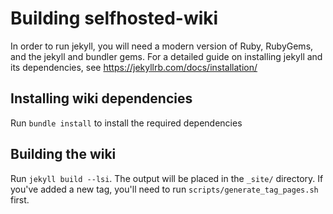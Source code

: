 # Building selfhosted-wiki
In order to run jekyll, you will need a modern version of Ruby, RubyGems, and the jekyll and bundler gems. For a detailed guide on installing jekyll and its dependencies, see https://jekyllrb.com/docs/installation/

## Installing wiki dependencies
Run `bundle install` to install the required dependencies

## Building the wiki
Run `jekyll build --lsi`. The output will be placed in the `_site/` directory. If you've added a new tag, you'll need to run `scripts/generate_tag_pages.sh` first.
